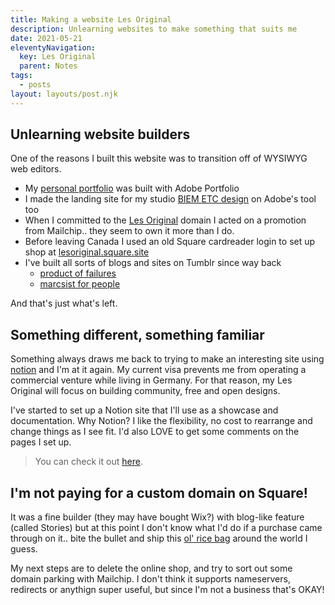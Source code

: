 ```yaml
---
title: Making a website Les Original
description: Unlearning websites to make something that suits me
date: 2021-05-21
eleventyNavigation:
  key: Les Original
  parent: Notes
tags:
  - posts
layout: layouts/post.njk
---
```


## Unlearning website builders
One of the reasons I built this website was to transition off of WYSIWYG web editors.

-  My [personal portfolio](https://marcsw.myportfolio.com) was built with Adobe Portfolio
-  I made the landing site for my studio [BIEM ETC design](https://www.biemetc.com) on Adobe's tool too
-  When I committed to the [Les Original](https://www.lesorignal.com) domain I acted on a promotion from Mailchip.. they seem to own it more than I do.
-  Before leaving Canada I used an old Square cardreader login to set up shop at [lesoriginal.square.site](https://lesoriginal.square.site)
-  I've built all sorts of blogs and sites on Tumblr since way back
    -  [product of failures](https://prodoffailures.tumblr.com/)
    -  [marcsist for people](https://marcsoriginal.tumblr.com/)
    
And that's just what's left.

## Something different, something familiar
Something always draws me back to trying to make an interesting site using [notion](https://www.notion.so) and I'm at it again. My current visa prevents me from operating a commercial venture while living in Germany. For that reason, my Les Original will focus on building community, free and open designs.

I've started to set up a Notion site that I'll use as a showcase and documentation. Why Notion? I like the flexibility, no cost to rearrange and change things as I see fit. I'd also LOVE to get some comments on the pages I set up.

> You can check it out [here](https://www.notion.so/marcsist/LES-ORIGINAL-bb2c56543cce43e49b850c0219119c40).

## I'm not paying for a custom domain on Square!
It was a fine builder (they may have bought Wix?) with blog-like feature (called Stories) but at this point I don't know what I'd do if a purchase came through on it.. bite the bullet and ship this [ol' rice bag](https://www.notion.so/marcsist/Lantern-cover-b83505cadfb343cf9eaf58779c31a102) around the world I guess.

My next steps are to delete the online shop, and try to sort out some domain parking with Mailchip. I don't think it supports nameservers, redirects or anythign super useful, but since I'm not a business that's OKAY!